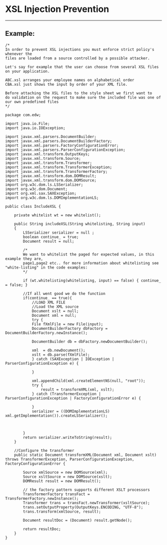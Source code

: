 # XSL Injection Prevention 
-------

## Example:


    /*
    In order to prevent XSL injections you must enforce strict policy's whenever the
    files are loaded from a source controlled by a possible attacker.

    Let's say for example that the user can choose from several XSL files on your application.

    ABC.xsl arranges your employee names on alphabetical order
    CBA.xsl just shows the input by order of your XML file.

    Before attaching the XSL files to the style sheet we first want to 
    do validation on the request to make sure the included file was one of our own predefined files
    */

    package com.edw;

    import java.io.File;
    import java.io.IOException;

    import javax.xml.parsers.DocumentBuilder;
    import javax.xml.parsers.DocumentBuilderFactory;
    import javax.xml.parsers.FactoryConfigurationError;
    import javax.xml.parsers.ParserConfigurationException;
    import javax.xml.transform.OutputKeys;
    import javax.xml.transform.Source;
    import javax.xml.transform.Transformer;
    import javax.xml.transform.TransformerException;
    import javax.xml.transform.TransformerFactory;
    import javax.xml.transform.dom.DOMResult;
    import javax.xml.transform.dom.DOMSource;
    import org.w3c.dom.ls.LSSerializer;
    import org.w3c.dom.Document;
    import org.xml.sax.SAXException;
    import org.w3c.dom.ls.DOMImplementationLS;

    public class IncludeXSL {

        private whitelist wt = new whitelist();
        
        public String includeXSL(String whitelisting, String input)
        {
            LSSerializer serializer = null ;
            boolean continue_ = true;
            Document result = null;
            
            /*
            We want to whitelist the paged for expected values, in this example they are,
            page1,page2 etc.. for more information about whitelisting see "white-listing" in the code examples:
            */
            
            if (wt.whitelisting(whitelisting, input) == false) { continue_ = false; }
            
            //If all went good we do the function
            if(continue_ == true){
                //LOAD XML FILE
                //Load the XML source
                Document xslt = null; 
                Document xml = null; 
                try {
                File fXmlFile = new File(input);
                DocumentBuilderFactory dbFactory = DocumentBuilderFactory.newInstance();
                
                DocumentBuilder db = dbFactory.newDocumentBuilder();
                
                xml  = db.newDocument();
                xslt = db.parse(fXmlFile);
                } catch (SAXException | IOException | ParserConfigurationException e) {
                    
                }
                
                xml.appendChild(xml.createElementNS(null, "root"));
                try {
                    result = transformXML(xml, xslt);
                } catch (TransformerException | ParserConfigurationException | FactoryConfigurationError e) {
                    
                }
                serializer = ((DOMImplementationLS) xml.getImplementation()).createLSSerializer();
                
                

            }
            return serializer.writeToString(result); 
        }
        
        //Configure the transformer
        public static Document transformXML(Document xml, Document xslt) throws TransformerException, ParserConfigurationException, FactoryConfigurationError {

            Source xmlSource = new DOMSource(xml);
            Source xsltSource = new DOMSource(xslt);
            DOMResult result = new DOMResult();

            // the factory pattern supports different XSLT processors
            TransformerFactory transFact = TransformerFactory.newInstance();
            Transformer trans = transFact.newTransformer(xsltSource);
            trans.setOutputProperty(OutputKeys.ENCODING, "UTF-8");
            trans.transform(xmlSource, result);

            Document resultDoc = (Document) result.getNode();

            return resultDoc;
        }
    }

